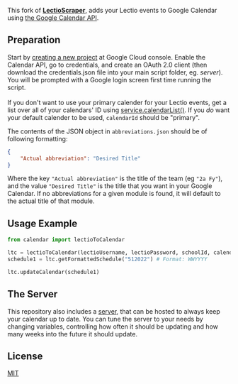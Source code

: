 This fork of [**LectioScraper**](https://github.com/fredrikj31/LectioScraper), adds your Lectio events to Google Calendar using [the Google Calendar API](https://developers.google.com/calendar/api).

## Preparation
Start by [creating a new project](https://console.cloud.google.com/projectcreate) at Google Cloud console. Enable the Calendar API, go to credentials, and create an OAuth 2.0 client (then download the credentials.json file into your main script folder, eg. *server*). You will be prompted with a Google login screen first time running the script.<br><br>
If you don't want to use your primary calender for your Lectio events, get a list over all of your calendars' ID using [service.calendarList()](https://developers.google.com/calendar/api/v3/reference/calendarList/list). If you *do* want your default calender to be used, ```calendarId``` should be "primary".

The contents of the JSON object in `abbreviations.json` should be of following formatting:

```json
{
    "Actual abbreviation": "Desired Title"
}
```

Where the key `"Actual abbreviation"` is the title of the team (eg `"2a Fy"`), and the value `"Desired Title"` is the title that you want in your Google Calendar. If no abbreviations for a given module is found, it will default to the actual title of that module.


## Usage Example

```python
from calendar import lectioToCalendar

ltc = lectioToCalendar(lectioUsername, lectioPassword, schoolId, calendarId)
schedule1 = ltc.getFormattedSchedule("512022") # Format: WWYYYY

ltc.updateCalendar(schedule1)
```

## The Server
This repository also includes a [server](/server/), that can be hosted to always keep your calendar up to date. You can tune the server to your needs by changing variables, controlling how often it should be updating and how many weeks into the future it should update.

## License
[MIT](https://choosealicense.com/licenses/mit/)
